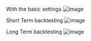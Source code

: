 With the basic settings
![image](https://github.com/user-attachments/assets/2b6a52aa-4475-401d-ad00-77973050dd30)



Short Term backtesting
![image](https://github.com/user-attachments/assets/fef193fc-8f14-4ab9-bc66-0cf164c6ef07)


Long Term backtesting
![image](https://github.com/user-attachments/assets/c4b1897b-87b3-4a63-bfcc-c10105d6a6eb)
